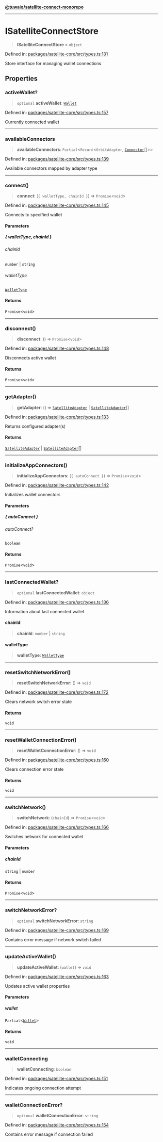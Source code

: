 [**@tuwaio/satellite-connect-monorepo**](../../../README.md)

***

# ISatelliteConnectStore

> **ISatelliteConnectStore** = `object`

Defined in: [packages/satellite-core/src/types.ts:131](https://github.com/TuwaIO/satellite-connect/blob/f8f5982b4939a6a74eb2eb686216730e40bd72ef/packages/satellite-core/src/types.ts#L131)

Store interface for managing wallet connections

## Properties

### activeWallet?

> `optional` **activeWallet**: [`Wallet`](Wallet.md)

Defined in: [packages/satellite-core/src/types.ts:157](https://github.com/TuwaIO/satellite-connect/blob/f8f5982b4939a6a74eb2eb686216730e40bd72ef/packages/satellite-core/src/types.ts#L157)

Currently connected wallet

***

### availableConnectors

> **availableConnectors**: `Partial`\<`Record`\<`OrbitAdapter`, [`Connector`](Connector.md)[]\>\>

Defined in: [packages/satellite-core/src/types.ts:139](https://github.com/TuwaIO/satellite-connect/blob/f8f5982b4939a6a74eb2eb686216730e40bd72ef/packages/satellite-core/src/types.ts#L139)

Available connectors mapped by adapter type

***

### connect()

> **connect**: (`{ walletType, chainId }`) => `Promise`\<`void`\>

Defined in: [packages/satellite-core/src/types.ts:145](https://github.com/TuwaIO/satellite-connect/blob/f8f5982b4939a6a74eb2eb686216730e40bd72ef/packages/satellite-core/src/types.ts#L145)

Connects to specified wallet

#### Parameters

##### \{ walletType, chainId \}

###### chainId

`number` \| `string`

###### walletType

[`WalletType`](WalletType.md)

#### Returns

`Promise`\<`void`\>

***

### disconnect()

> **disconnect**: () => `Promise`\<`void`\>

Defined in: [packages/satellite-core/src/types.ts:148](https://github.com/TuwaIO/satellite-connect/blob/f8f5982b4939a6a74eb2eb686216730e40bd72ef/packages/satellite-core/src/types.ts#L148)

Disconnects active wallet

#### Returns

`Promise`\<`void`\>

***

### getAdapter()

> **getAdapter**: () => [`SatelliteAdapter`](SatelliteAdapter.md) \| [`SatelliteAdapter`](SatelliteAdapter.md)[]

Defined in: [packages/satellite-core/src/types.ts:133](https://github.com/TuwaIO/satellite-connect/blob/f8f5982b4939a6a74eb2eb686216730e40bd72ef/packages/satellite-core/src/types.ts#L133)

Returns configured adapter(s)

#### Returns

[`SatelliteAdapter`](SatelliteAdapter.md) \| [`SatelliteAdapter`](SatelliteAdapter.md)[]

***

### initializeAppConnectors()

> **initializeAppConnectors**: (`{ autoConnect }`) => `Promise`\<`void`\>

Defined in: [packages/satellite-core/src/types.ts:142](https://github.com/TuwaIO/satellite-connect/blob/f8f5982b4939a6a74eb2eb686216730e40bd72ef/packages/satellite-core/src/types.ts#L142)

Initializes wallet connectors

#### Parameters

##### \{ autoConnect \}

###### autoConnect?

`boolean`

#### Returns

`Promise`\<`void`\>

***

### lastConnectedWallet?

> `optional` **lastConnectedWallet**: `object`

Defined in: [packages/satellite-core/src/types.ts:136](https://github.com/TuwaIO/satellite-connect/blob/f8f5982b4939a6a74eb2eb686216730e40bd72ef/packages/satellite-core/src/types.ts#L136)

Information about last connected wallet

#### chainId

> **chainId**: `number` \| `string`

#### walletType

> **walletType**: [`WalletType`](WalletType.md)

***

### resetSwitchNetworkError()

> **resetSwitchNetworkError**: () => `void`

Defined in: [packages/satellite-core/src/types.ts:172](https://github.com/TuwaIO/satellite-connect/blob/f8f5982b4939a6a74eb2eb686216730e40bd72ef/packages/satellite-core/src/types.ts#L172)

Clears network switch error state

#### Returns

`void`

***

### resetWalletConnectionError()

> **resetWalletConnectionError**: () => `void`

Defined in: [packages/satellite-core/src/types.ts:160](https://github.com/TuwaIO/satellite-connect/blob/f8f5982b4939a6a74eb2eb686216730e40bd72ef/packages/satellite-core/src/types.ts#L160)

Clears connection error state

#### Returns

`void`

***

### switchNetwork()

> **switchNetwork**: (`chainId`) => `Promise`\<`void`\>

Defined in: [packages/satellite-core/src/types.ts:166](https://github.com/TuwaIO/satellite-connect/blob/f8f5982b4939a6a74eb2eb686216730e40bd72ef/packages/satellite-core/src/types.ts#L166)

Switches network for connected wallet

#### Parameters

##### chainId

`string` | `number`

#### Returns

`Promise`\<`void`\>

***

### switchNetworkError?

> `optional` **switchNetworkError**: `string`

Defined in: [packages/satellite-core/src/types.ts:169](https://github.com/TuwaIO/satellite-connect/blob/f8f5982b4939a6a74eb2eb686216730e40bd72ef/packages/satellite-core/src/types.ts#L169)

Contains error message if network switch failed

***

### updateActiveWallet()

> **updateActiveWallet**: (`wallet`) => `void`

Defined in: [packages/satellite-core/src/types.ts:163](https://github.com/TuwaIO/satellite-connect/blob/f8f5982b4939a6a74eb2eb686216730e40bd72ef/packages/satellite-core/src/types.ts#L163)

Updates active wallet properties

#### Parameters

##### wallet

`Partial`\<[`Wallet`](Wallet.md)\>

#### Returns

`void`

***

### walletConnecting

> **walletConnecting**: `boolean`

Defined in: [packages/satellite-core/src/types.ts:151](https://github.com/TuwaIO/satellite-connect/blob/f8f5982b4939a6a74eb2eb686216730e40bd72ef/packages/satellite-core/src/types.ts#L151)

Indicates ongoing connection attempt

***

### walletConnectionError?

> `optional` **walletConnectionError**: `string`

Defined in: [packages/satellite-core/src/types.ts:154](https://github.com/TuwaIO/satellite-connect/blob/f8f5982b4939a6a74eb2eb686216730e40bd72ef/packages/satellite-core/src/types.ts#L154)

Contains error message if connection failed
